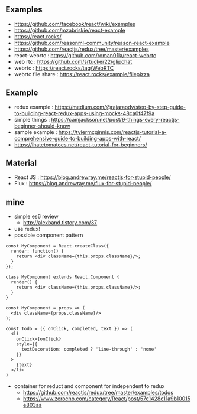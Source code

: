 ## Examples 
* https://github.com/facebook/react/wiki/examples
* https://github.com/mzabriskie/react-example
* https://react.rocks/
* https://github.com/reasonml-community/reason-react-example
* https://github.com/reactjs/redux/tree/master/examples
* react-webrtc : https://github.com/roman01la/react-webrtc
* web rtc : https://github.com/srtucker22/glipchat
* webrtc : https://react.rocks/tag/WebRTC
* webrtc file share : https://react.rocks/example/filepizza


## Example
* redux example : https://medium.com/@rajaraodv/step-by-step-guide-to-building-react-redux-apps-using-mocks-48ca0f47f9a
* simple things : https://camjackson.net/post/9-things-every-reactjs-beginner-should-know
* sample example : https://tylermcginnis.com/reactjs-tutorial-a-comprehensive-guide-to-building-apps-with-react/
* https://ihatetomatoes.net/react-tutorial-for-beginners/

## Material
* React JS : https://blog.andrewray.me/reactjs-for-stupid-people/
* Flux : https://blog.andrewray.me/flux-for-stupid-people/


## mine
* simple es6 review 
  * http://alexband.tistory.com/37
* use redux!
* possible component pattern 
```
const MyComponent = React.createClass({
  render: function() {
    return <div className={this.props.className}/>;
  }
});
```

```
class MyComponent extends React.Component {
  render() {
    return <div className={this.props.className}/>;
  }
}
```

```
const MyComponent = props => (
  <div className={props.className}/>
);
```

```
const Todo = ({ onClick, completed, text }) => (
  <li
    onClick={onClick}
    style={{
      textDecoration: completed ? 'line-through' : 'none'
    }}
  >
    {text}
  </li>
)
```


* container for reduct and component for independent to redux 
   * https://github.com/reactjs/redux/tree/master/examples/todos
   * https://www.zerocho.com/category/React/post/57e1428c11a9b10015e803aa
